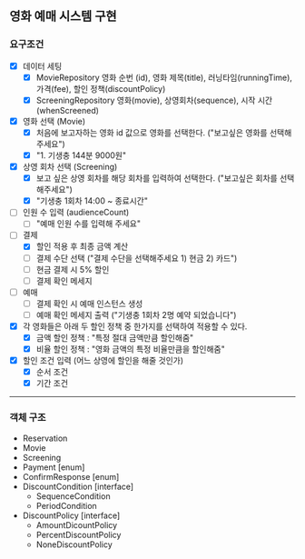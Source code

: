 ## 영화 예매 시스템 구현

### 요구조건

- [x] 데이터 세팅
    - [x] MovieRepository 영화 순번 (id), 영화 제목(title), 러닝타임(runningTime), 가격(fee), 할인 정책(discountPolicy) 
    - [x] ScreeningRepository 영화(movie), 상영회차(sequence), 시작 시간(whenScreened)
- [x] 영화 선택 (Movie)
    - [x] 처음에 보고자하는 영화 id 값으로 영화를 선택한다. ("보고싶은 영화를 선택해주세요")
    - [x] "1. 기생충 144분 9000원"
- [x] 상영 회차 선택 (Screening)
    - [x] 보고 싶은 상영 회차를 해당 회차를 입력하여 선택한다. ("보고싶은 회차를 선택해주세요")
    - [x] "기생충 1회차 14:00 ~ 종료시간"
- [ ] 인원 수 입력 (audienceCount)
    - [ ] "예매 인원 수를 입력해 주세요"
- [ ] 결제
    - [x] 할인 적용 후 최종 금액 계산
    - [ ] 결제 수단 선택 ("결제 수단을 선택해주세요 1) 현금 2) 카드")
    - [ ] 현금 결제 시 5% 할인
    - [ ] 결제 확인 메세지
- [ ] 예매
    - [ ] 결제 확인 시 예매 인스턴스 생성
    - [ ] 예매 확인 메세지 출력 ("기생충 1회차 2명 예약 되었습니다")
- [x] 각 영화들은 아래 두 할인 정책 중 한가지를 선택하여 적용할 수 있다.
    - [x] 금액 할인 정책 : "특정 절대 금액만큼 할인해줌"
    - [x] 비율 할인 정책 : "영화 금액의 특정 비율만큼을 할인해줌"
- [x] 할인 조건 입력 (어느 상영에 할인을 해줄 것인가)
    - [x] 순서 조건 
    - [x] 기간 조건

---
### 객체 구조

- Reservation
- Movie
- Screening
- Payment [enum]
- ConfirmResponse [enum]
- DiscountCondition [interface]
    - SequenceCondition
    - PeriodCondition
- DiscountPolicy [interface]
    - AmountDicountPolicy
    - PercentDiscountPolicy
    - NoneDiscountPolicy